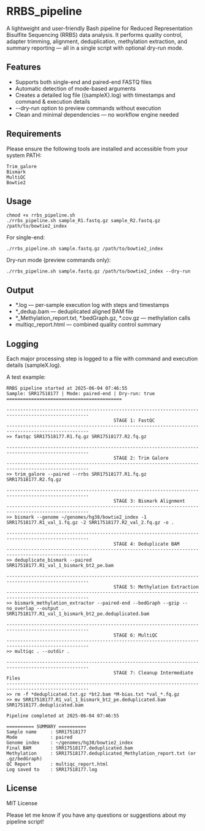 # RRBS_pipeline

A lightweight and user-friendly Bash pipeline for Reduced Representation Bisulfite Sequencing (RRBS) data analysis. It performs quality control, adapter trimming, alignment, deduplication, methylation extraction, and summary reporting — all in a single script with optional dry-run mode.

## Features
- Supports both single-end and paired-end FASTQ files
- Automatic detection of mode-based arguments
- Creates a detailed log file ({sampleX}.log) with timestamps and command & execution details
- --dry-run option to preview commands without execution
- Clean and minimal dependencies — no workflow engine needed

## Requirements

Please ensure the following tools are installed and accessible from your system PATH:

	Trim_galore
	Bismark
	MultiQC
	Bowtie2

## Usage
```
chmod +x rrbs_pipeline.sh
./rrbs_pipeline.sh sample_R1.fastq.gz sample_R2.fastq.gz /path/to/bowtie2_index
```

For single-end:
```
./rrbs_pipeline.sh sample.fastq.gz /path/to/bowtie2_index
```

Dry-run mode (preview commands only):
```
./rrbs_pipeline.sh sample.fastq.gz /path/to/bowtie2_index --dry-run
```
## Output
- \*.log — per-sample execution log with steps and timestamps
- \*_dedup.bam — deduplicated aligned BAM file
- \*_Methylation_report.txt, \*.bedGraph.gz, \*.cov.gz — methylation calls
- multiqc_report.html — combined quality control summary


## Logging

Each major processing step is logged to a file with command and execution details (sampleX.log).

A test example:
```text
RRBS pipeline started at 2025-06-04 07:46:55
Sample: SRR17518177 | Mode: paired-end | Dry-run: true
==========================================

----------------------------------------------------------------------------------------------------
                                       STAGE 1: FastQC
----------------------------------------------------------------------------------------------------
>> fastqc SRR17518177.R1.fq.gz SRR17518177.R2.fq.gz

----------------------------------------------------------------------------------------------------
                                       STAGE 2: Trim Galore
----------------------------------------------------------------------------------------------------
>> trim_galore --paired --rrbs SRR17518177.R1.fq.gz SRR17518177.R2.fq.gz

----------------------------------------------------------------------------------------------------
                                       STAGE 3: Bismark Alignment
----------------------------------------------------------------------------------------------------
>> bismark --genome ~/genomes/hg38/bowtie2_index -1 SRR17518177.R1_val_1.fq.gz -2 SRR17518177.R2_val_2.fq.gz -o .

----------------------------------------------------------------------------------------------------
                                       STAGE 4: Deduplicate BAM
----------------------------------------------------------------------------------------------------
>> deduplicate_bismark --paired SRR17518177.R1_val_1_bismark_bt2_pe.bam

----------------------------------------------------------------------------------------------------
                                       STAGE 5: Methylation Extraction
----------------------------------------------------------------------------------------------------
>> bismark_methylation_extractor --paired-end --bedGraph --gzip --no_overlap --output . SRR17518177.R1_val_1_bismark_bt2_pe.deduplicated.bam

----------------------------------------------------------------------------------------------------
                                       STAGE 6: MultiQC
----------------------------------------------------------------------------------------------------
>> multiqc . --outdir .

----------------------------------------------------------------------------------------------------
                                       STAGE 7: Cleanup Intermediate Files
----------------------------------------------------------------------------------------------------
>> rm -f *deduplicated.txt.gz *bt2.bam *M-bias.txt *val_*.fq.gz
>> mv SRR17518177.R1_val_1_bismark_bt2_pe.deduplicated.bam SRR17518177.deduplicated.bam

Pipeline completed at 2025-06-04 07:46:55

========== SUMMARY ==========
Sample name     : SRR17518177
Mode            : paired
Genome index    : ~/genomes/hg38/bowtie2_index
Final BAM       : SRR17518177.deduplicated.bam
Methylation     : SRR17518177.deduplicated_Methylation_report.txt (or .gz/bedGraph)
QC Report       : multiqc_report.html
Log saved to    : SRR17518177.log
```

## License

MIT License


Please let me know if you have any questions or suggestions about my pipeline script!
